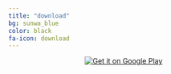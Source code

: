 ```yaml
---
title: "download"
bg: sunwa_blue
color: black
fa-icon: download
---
```


<div style="width:200px; margin:0 auto;">
	<a href="https://play.google.com/store/apps/details?id=com.alpargabos.sunwa">
		<img class="row small collumn" alt="Get it on Google Play"
       		src="https://developer.android.com/images/brand/en_generic_rgb_wo_60.png" />
	</a>
</div>
